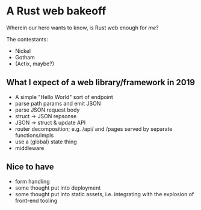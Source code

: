 # A Rust web bakeoff

Wherein our hero wants to know, is Rust web enough for _me_?

The contestants:

- Nickel
- Gotham
- (Actix, maybe?)

## What I expect of a web library/framework in 2019

- A simple "Hello World" sort of endpoint
- parse path params and emit JSON
- parse JSON request body
- struct -> JSON repsonse
- JSON -> struct & update API
- router decomposition; e.g. /api/ and /pages served by separate functions/impls
- use a (global) state thing
- middleware

## Nice to have

- form handling
- some thought put into deployment
- some thought put into static assets, i.e. integrating with the explosion of front-end tooling